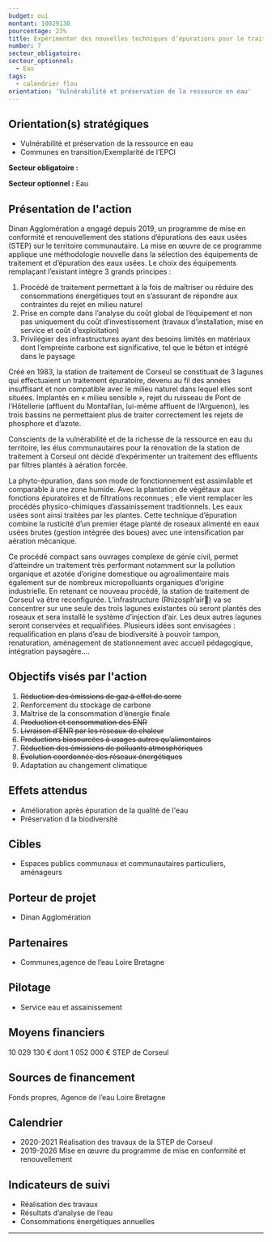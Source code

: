 ```yaml
---
budget: oui
montant: 10029130
pourcentage: 23%
title: Expérimenter des nouvelles techniques d’épurations pour le traitement des eaux usées
number: 7
secteur_obligatoire:
secteur_optionnel:
  - Eau
tags:
  - calendrier flou
orientation: 'Vulnérabilité et préservation de la ressource en eau'
---
```


## Orientation(s) stratégiques

- Vulnérabilité et préservation de la ressource en eau
- Communes en transition/Exemplarité de l’EPCI

**Secteur obligatoire :**

**Secteur optionnel :** Eau

## Présentation de l'action

Dinan Agglomération a engagé depuis 2019, un programme de mise en conformité et renouvellement des stations d’épurations des eaux usées (STEP) sur le territoire communautaire. La mise en œuvre de ce programme applique une méthodologie nouvelle dans la sélection des équipements de traitement et d’épuration des eaux usées. Le choix
des équipements remplaçant l’existant intègre 3 grands principes :
1. Procédé de traitement permettant à la fois de maîtriser ou réduire des consommations énergétiques tout en s’assurant de répondre aux contraintes du rejet en milieu naturel
2. Prise en compte dans l’analyse du coût global de l’équipement et non pas uniquement du coût d’investissement (travaux d’installation, mise en service et coût d’exploitation)
3. Privilégier des infrastructures ayant des besoins limités en matériaux dont l’empreinte carbone est significative, tel que le béton et intégré dans le paysage

Créé en 1983, la station de traitement de Corseul se constituait de 3 lagunes qui effectuaient un traitement épuratoire, devenu au fil des années insuffisant et non compatible avec le milieu naturel dans lequel elles sont situées. Implantés en « milieu sensible », rejet du ruisseau de Pont de l’Hôtellerie (affluent du Montafilan, lui-même affluent de l’Arguenon), les trois bassins ne permettaient plus de traiter correctement les rejets de phosphore et d’azote.

Conscients de la vulnérabilité et de la richesse de la ressource en eau du territoire, les élus communautaires pour la rénovation de la station de traitement à Corseul ont décidé d’expérimenter un traitement des effluents par filtres plantés à aération forcée.

La phyto-épuration, dans son mode de fonctionnement est assimilable et comparable à une zone humide. Avec la plantation de végétaux aux fonctions épuratoires et de filtrations
reconnues ; elle vient remplacer les procédés physico-chimiques d’assainissement traditionnels. Les eaux usées sont ainsi traitées par les plantes. Cette technique d’épuration combine la rusticité d’un premier étage planté de roseaux alimenté en eaux usées brutes (gestion intégrée des boues) avec une intensification par aération mécanique.

Ce procédé compact sans ouvrages complexe de génie civil, permet d’atteindre un traitement très performant notamment sur la pollution organique et azotée d’origine domestique ou agroalimentaire mais également sur de nombreux micropolluants organiques d’origine industrielle.
En retenant ce nouveau procédé, la station de traitement de Corseul va être reconfigurée.
L’infrastructure (Rhizosph’air) va se concentrer sur une seule des trois lagunes existantes où seront plantés des roseaux et sera installé le système d’injection d’air.
Les deux autres lagunes seront conservées et requalifiées. Plusieurs idées sont envisagées : requalification en plans d’eau de biodiversité à pouvoir tampon, renaturation, aménagement de stationnement avec accueil pédagogique, intégration paysagère....

## Objectifs visés par l'action

1. ~~Réduction des émissions de gaz à effet de serre~~
2. Renforcement du stockage de carbone
3. Maîtrise de la consommation d’énergie finale
4. ~~Production et consommation des ENR~~
5. ~~Livraison d’ENR par les réseaux de chaleur~~
6. ~~Productions biosourcées à usages autres qu’alimentaires~~
7. ~~Réduction des émissions de polluants atmosphériques~~
8. ~~Évolution coordonnée des réseaux énergétiques~~
9. Adaptation au changement climatique


## Effets attendus

- Amélioration après épuration de la qualité de l'eau
- Préservation d la biodiversité

## Cibles

- Espaces publics communaux et communautaires particuliers, aménageurs

## Porteur de projet

- Dinan Agglomération

## Partenaires

- Communes,agence de l’eau Loire Bretagne

## Pilotage

- Service eau et assainissement

## Moyens financiers

10 029 130 € dont
1 052 000 € STEP de Corseul

## Sources de financement

Fonds propres, Agence de l’eau Loire Bretagne

## Calendrier

- 2020-2021 Réalisation des travaux de la STEP de Corseul
- 2019-2026 Mise en œuvre du programme de mise en conformité et renouvellement

## Indicateurs de suivi

- Réalisation des travaux
- Résultats d’analyse de l’eau
- Consommations énergétiques annuelles

---
